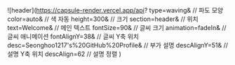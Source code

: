 <!-- 헤더 배너 (capsule-render api 사용) -->
![header](https://capsule-render.vercel.app/api?
type=waving&          // 파도 모양
color=auto&           // 색 자동
height=300&           // 크기
section=header&       // 위치
text=Welcome&         // 메인 텍스트
fontSize=90&          // 글씨 크기
animation=fadeIn&     // 글씨 애니메이션
fontAlignY=38&        // 글씨 Y축 위치
desc=Seonghoo1217's%20GitHub%20Profile& // 부가 설명
descAlignY=51&        // 설명 Y축 위치
descAlign=62          // 설명 정렬
)
